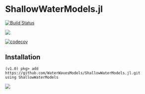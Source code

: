 # ShallowWaterModels.jl

[![Build Status](https://github.com/WaterWavesModels/ShallowWaterModels.jl/workflows/CI/badge.svg)](https://github.com/WaterWavesModels/ShallowWaterModels.jl/actions)
<!-- [![](https://img.shields.io/badge/docs-stable-blue.svg)](https://waterwavesmodels.github.io/ShallowWaterModels.jl/stable) -->
[![](https://img.shields.io/badge/docs-dev-blue.svg)](https://waterwavesmodels.github.io/ShallowWaterModels.jl/dev)

[![codecov](https://codecov.io/gh/WaterWavesModels/ShallowWaterModels.jl/branch/master/graph/badge.svg)](https://codecov.io/gh/WaterWavesModels/ShallowWaterModels.jl)

## Installation

~~~
(v1.0) pkg> add https://github.com/WaterWavesModels/ShallowWaterModels.jl.git
using ShallowWaterModels
~~~

![](anim.gif)
